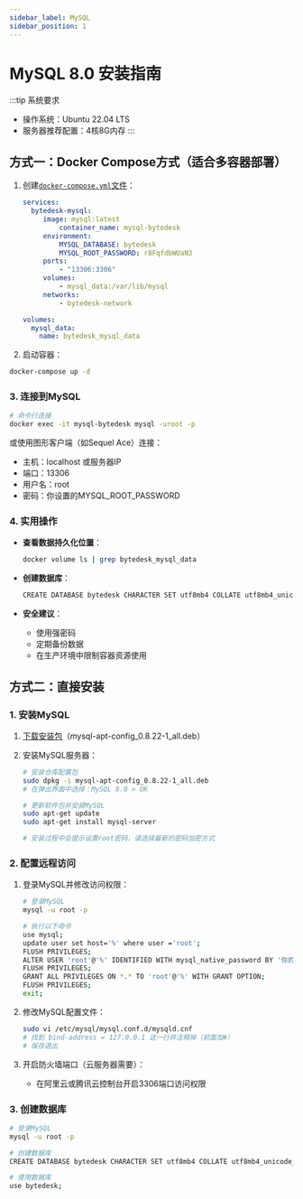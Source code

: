 ```yaml
---
sidebar_label: MySQL
sidebar_position: 1
---
```


# MySQL 8.0 安装指南

:::tip 系统要求

- 操作系统：Ubuntu 22.04 LTS
- 服务器推荐配置：4核8G内存
:::

## 方式一：Docker Compose方式（适合多容器部署）

1. 创建[`docker-compose.yml`文件](https://gitee.com/270580156/weiyu/blob/main/deploy/docker/docker-compose.yaml)：

   ```yaml
   services:
     bytedesk-mysql:
        image: mysql:latest
            container_name: mysql-bytedesk
        environment:
            MYSQL_DATABASE: bytedesk
            MYSQL_ROOT_PASSWORD: r8FqfdbWUaN3
        ports:
            - "13306:3306"
        volumes:
            - mysql_data:/var/lib/mysql
        networks:
            - bytedesk-network
   
   volumes:
     mysql_data:
       name: bytedesk_mysql_data
   ```

2. 启动容器：

```bash
docker-compose up -d
```

### 3. 连接到MySQL

```bash
# 命令行连接
docker exec -it mysql-bytedesk mysql -uroot -p
```

或使用图形客户端（如Sequel Ace）连接：

- 主机：localhost 或服务器IP
- 端口：13306
- 用户名：root
- 密码：你设置的MYSQL_ROOT_PASSWORD

### 4. 实用操作

- **查看数据持久化位置**：

  ```bash
  docker volume ls | grep bytedesk_mysql_data
  ```

- **创建数据库**：

  ```bash
  CREATE DATABASE bytedesk CHARACTER SET utf8mb4 COLLATE utf8mb4_unicode_ci;
  ```

- **安全建议**：
  - 使用强密码
  - 定期备份数据
  - 在生产环境中限制容器资源使用

## 方式二：直接安装

### 1. 安装MySQL

1. [下载安装包](https://www.weiyuai.cn/download/mysql-apt-config_0.8.22-1_all.deb)（mysql-apt-config_0.8.22-1_all.deb）

2. 安装MySQL服务器：

   ```bash
   # 安装仓库配置包
   sudo dpkg -i mysql-apt-config_0.8.22-1_all.deb
   # 在弹出界面中选择：MySQL 8.0 > OK
   
   # 更新软件包并安装MySQL
   sudo apt-get update
   sudo apt-get install mysql-server
   
   # 安装过程中会提示设置root密码，请选择最新的密码加密方式
   ```

### 2. 配置远程访问

1. 登录MySQL并修改访问权限：

   ```bash
   # 登录MySQL
   mysql -u root -p
   
   # 执行以下命令
   use mysql;
   update user set host='%' where user ='root';
   FLUSH PRIVILEGES;
   ALTER USER 'root'@'%' IDENTIFIED WITH mysql_native_password BY '你的密码';
   FLUSH PRIVILEGES;
   GRANT ALL PRIVILEGES ON *.* TO 'root'@'%' WITH GRANT OPTION;
   FLUSH PRIVILEGES;
   exit;
   ```

2. 修改MySQL配置文件：

   ```bash
   sudo vi /etc/mysql/mysql.conf.d/mysqld.cnf
   # 找到 bind-address = 127.0.0.1 这一行并注释掉（前面加#）
   # 保存退出
   ```

3. 开启防火墙端口（云服务器需要）：
   - 在阿里云或腾讯云控制台开启3306端口访问权限

### 3. 创建数据库

```bash
# 登录MySQL
mysql -u root -p

# 创建数据库
CREATE DATABASE bytedesk CHARACTER SET utf8mb4 COLLATE utf8mb4_unicode_ci;

# 使用数据库
use bytedesk;
```
